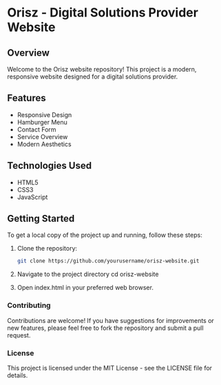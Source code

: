 # Orisz - Digital Solutions Provider Website

## Overview
Welcome to the Orisz website repository! This project is a modern, responsive website designed for a digital solutions provider.

## Features
- Responsive Design
- Hamburger Menu
- Contact Form
- Service Overview
- Modern Aesthetics

## Technologies Used
- HTML5
- CSS3
- JavaScript

## Getting Started
To get a local copy of the project up and running, follow these steps:

1. Clone the repository:
   ```bash
   git clone https://github.com/yourusername/orisz-website.git

2. Navigate to the project directory
   cd orisz-website

3. Open index.html in your preferred web browser.

### Contributing
Contributions are welcome! If you have suggestions for improvements or new features, please feel free to fork the repository and submit a pull request.

### License
This project is licensed under the MIT License - see the LICENSE file for details.
